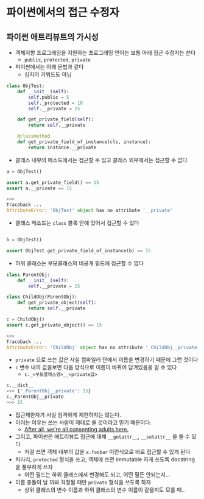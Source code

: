 # 파이썬에서의 접근 수정자

## 파이썬 애트리뷰트의 가시성

+ 객체지향 프로그래밍을 지원하는 프로그래밍 언어는 보통 아래 접근 수정자는 쓴다
  + `public`, `protected`, `private`
+ 파이썬에서는 아래 문법과 같다
  + 심지어 키워드도 아님

```python
class ObjTest:
    def __init__(self):
        self.public = 5
        self._protected = 10
        self.__private = 15

    def get_private_field(self):
        return self.__private

    @classmethod
    def get_private_field_of_instance(cls, instance):
        return instance.__private
```

+ 클래스 내부의 메소드에서는 접근할 수 있고 클래스 외부에서는 접근할 수 없다

```python
a = ObjTest()

assert a.get_private_field() == 15
assert a.__private == 15

>>>
Traceback ...
AttributeError: 'ObjTest' object has no attribute '__private'
```

+ 클래스 메소드는 `class` 블록 안에 있어서 접근할 수 있다

```python

b = ObjTest()

assert ObjTest.get_private_field_of_instance(b) == 15
```

+ 하위 클래스는 부모클래스의 비공개 필드에 접근할 수 없다

```python
class ParentObj:
    def __init__(self):
        self.__private = 15

class ChildObj(ParentObj):
    def get_private_object(self):
        return self.__private

c = ChildObj()
assert c.get_private_object() == 15

>>>
Traceback ...
AttributeError: 'ChildObj' object has no attribute '_ChildObj__private'
```

+ `private` 으로 쓰는 값은 사실 컴파일러 단에서 이름을 변경하기 때문에 그런 것이다
+ `c` 변수 내의 값을보면 다음 방식으로 이름이 바뀌어 담겨있음을 알 수 있다
  + `c._<부모클래스명>__<private값>`

```python
c.__dict__
>>> {'_ParentObj__private': 15}
c._ParentObj__private
>>> 15
```

+ 접근제한자가 사실 엄격하게 제한하지는 않는다.
+ 이러는 이유는 쓰는 사람이 제대로 쓸 것이라고 믿기 때문이다.
  + [After all, we're all consenting adults here.](https://mail.python.org/pipermail/tutor/2003-October/025932.html)
+ 그리고, 파이썬은 애트리뷰트 접근에 대해 `__getattr__`, `__setattr__` 을 쓸 수 있다
  + 저걸 쓰면 객체 내부의 값을 `a.foobar` 이런식으로 바로 접근할 수 있게 된다
+ 차라리, `protected` 형식을 쓰고, 객체에 쓰면 immutable 하게 쓰도록 docstring 을 풍부하게 쓰자
  + 어떤 필드는 하위 클래스에서 변경해도 되고, 어떤 필든 안되는지...
+ 이름 충돌이 날 까봐 걱정될 때만 `private` 형식을 쓰도록 하자
  + 상위 클래스의 변수 이름과 하위 클래스의 변수 이름이 같을지도 모를 때..
